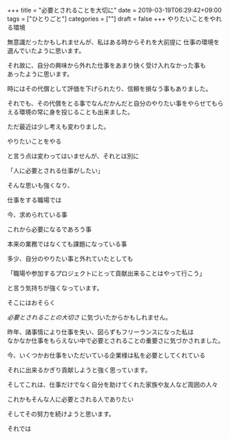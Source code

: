+++
title = "必要とされることを大切に"
date = 2019-03-19T06:29:42+09:00
tags = ["ひとりごと"]
categories = [""]
draft = false
+++
やりたいことをやれる環境

無意識だったかもしれませんが、私はある時からそれを大前提に
仕事の環境を選んでいたように思います。

それ故に、自分の興味から外れた仕事をあまり快く受け入れなかった事も  
あったように思います。

時にはその代償として評価を下げられたり、信頼を損なう事もありました。

それでも、その代償をとる事でなんだかんだと自分のやりたい事をやらせてもらえる環境の常に身を投じることも出来ました。

ただ最近は少し考えも変わりました。

やりたいことをやる

と言う点は変わってはいませんが、それとは別に

「人に必要とされる仕事がしたい」

そんな思いも強くなり、

仕事をする職場では

今、求められている事

これから必要になるであろう事

本来の業務ではなくても課題になっている事

多少、自分のやりたい事と外れていたとしても

「職場や参加するプロジェクトにとって貢献出来ることはやって行こう」

と言う気持ちが強くなっています。

そこにはおそらく

_必要とされることの大切さ_ に気づいたからかもしれません。

昨年、諸事情により仕事を失い、図らずもフリーランスになった私は  
なかなか仕事をもらえない中で必要とされることの重要さに気づかされました。

今、いくつかお仕事をいただいている企業様は私を必要としてくれている

それに出来るかぎり貢献しようと強く思っています。

そしてこれは、仕事だけでなく自分を助けてくれた家族や友人など周囲の人々

これかもそんな人に必要とされる人でありたい

そしてその努力を続けようと思います。

それでは
